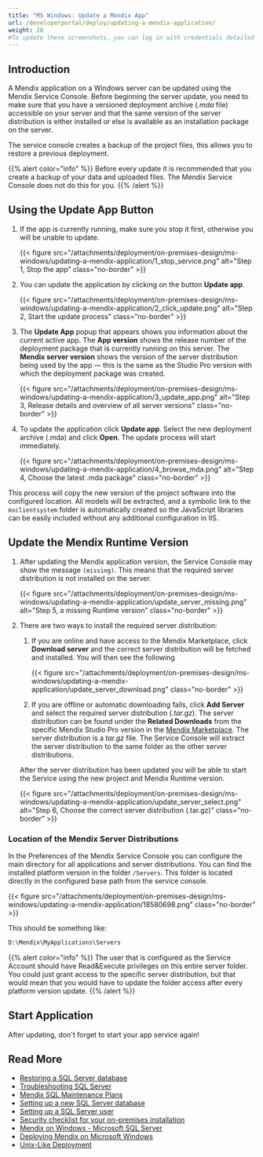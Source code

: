 ```yaml
---
title: "MS Windows: Update a Mendix App"
url: /developerportal/deploy/updating-a-mendix-application/
weight: 20
#To update these screenshots, you can log in with credentials detailed in How to Update Screenshots Using Team Apps.
---
```


## Introduction

A Mendix application on a Windows server can be updated using the Mendix Service Console. Before beginning the server update, you need to make sure that you have a versioned deployment archive (*.mda* file) accessible on your server and that the same version of the server distribution is either installed or else is available as an installation package on the server.

The service console creates a backup of the project files, this allows you to restore a previous deployment.

{{% alert color="info" %}}
Before every update it is recommended that you create a backup of your data and uploaded files. The Mendix Service Console does not do this for you.
{{% /alert %}}

## Using the Update App Button

1. If the app is currently running, make sure you stop it first, otherwise you will be unable to update.

    {{< figure src="/attachments/deployment/on-premises-design/ms-windows/updating-a-mendix-application/1_stop_service.png" alt="Step 1, Stop the app" class="no-border" >}}

2. You can update the application by clicking on the button **Update app**.

    {{< figure src="/attachments/deployment/on-premises-design/ms-windows/updating-a-mendix-application/2_click_update.png" alt="Step 2, Start the update process" class="no-border" >}}

3. The **Update App** popup that appears shows you information about the current active app. The **App version** shows the release number of the deployment package that is currently running on this server. The **Mendix server version** shows the version of the server distribution being used by the app — this is the same as the Studio Pro version with which the deployment package was created.

    {{< figure src="/attachments/deployment/on-premises-design/ms-windows/updating-a-mendix-application/3_update_app.png" alt="Step 3, Release details and overview of all server versions" class="no-border" >}}

4. To update the application click **Update app**. Select the new deployment archive (.mda) and click **Open**. The update process will start immediately.

    {{< figure src="/attachments/deployment/on-premises-design/ms-windows/updating-a-mendix-application/4_browse_mda.png" alt="Step 4, Choose the latest .mda package" class="no-border" >}}

This process will copy the new version of the project software into the configured location. All models will be extracted, and a symbolic link to the `mxclientsystem` folder is automatically created so the JavaScript libraries can be easily included without any additional configuration in IIS.

## Update the Mendix Runtime Version

1. After updating the Mendix application version, the Service Console may show the message `(missing)`. This means that the required server distribution is not installed on the server.

    {{< figure src="/attachments/deployment/on-premises-design/ms-windows/updating-a-mendix-application/update_server_missing.png" alt="Step 5, a missing Runtime version" class="no-border" >}}

2. There are two ways to install the required server distribution:

    1. If you are online and have access to the Mendix Marketplace, click **Download server** and the correct server distribution will be fetched and installed. You will then see the following

        {{< figure src="/attachments/deployment/on-premises-design/ms-windows/updating-a-mendix-application/update_server_download.png" class="no-border" >}}

    2. If you are offline or automatic downloading fails, click **Add Server** and select the required server distribution (*.tar.gz*).  The server distribution can be found under the **Related Downloads** from the specific Mendix Studio Pro version in the [Mendix Marketplace](https://marketplace.mendix.com/link/studiopro/). The server distribution is a *tar.gz* file. The Service Console will extract the server distribution to the same folder as the other server distributions.

    After the server distribution has been updated you will be able to start the Service using the new project and Mendix Runtime version. 

    {{< figure src="/attachments/deployment/on-premises-design/ms-windows/updating-a-mendix-application/update_server_select.png" alt="Step 6, Choose the correct server distribution (.tar.gz)" class="no-border" >}}

### Location of the Mendix Server Distributions

In the Preferences of the Mendix Service Console you can configure the main directory for all applications and server distributions. You can find the installed platform version in the folder `/Servers`. This folder is located directly in the configured base path from the service console.

{{< figure src="/attachments/deployment/on-premises-design/ms-windows/updating-a-mendix-application/18580698.png" class="no-border" >}}

This should be something like:

```bash {linenos=false}
D:\Mendix\MyApplications\Servers
```

{{% alert color="info" %}}
The user that is configured as the Service Account should have Read&Execute privileges on this entire server folder. You could just grant access to the specific server distribution, but that would mean that you would have to update the folder access after every platform version update.
{{% /alert %}}

## Start Application

After updating, don't forget to start your app service again!

## Read More

* [Restoring a SQL Server database](/developerportal/deploy/restoring-a-sql-server-database/)
* [Troubleshooting SQL Server](/developerportal/deploy/troubleshooting-sql-server/)
* [Mendix SQL Maintenance Plans](/developerportal/deploy/mendix-sql-maintenance-plans/)
* [Setting up a new SQL Server database](/developerportal/deploy/setting-up-a-new-sql-server-database/)
* [Setting up a SQL Server user](/developerportal/deploy/setting-up-a-sql-server-user/)
* [Security checklist for your on-premises installation](/developerportal/deploy/security-checklist-for-your-on-premises-installation/)
* [Mendix on Windows - Microsoft SQL Server](/developerportal/deploy/mendix-on-windows-microsoft-sql-server/)
* [Deploying Mendix on Microsoft Windows](/developerportal/deploy/deploy-mendix-on-microsoft-windows/)
* [Unix-Like Deployment](/developerportal/deploy/unix-like/)
